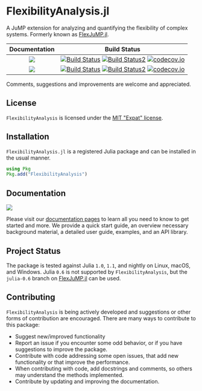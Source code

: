 # FlexibilityAnalysis.jl

A JuMP extension for analyzing and quantifying the flexibility of complex systems.
Formerly known as [FlexJuMP.jl](https://github.com/pulsipher/FlexJuMP.jl).

| **Documentation**                                                               | **Build Status**                                                                                |
|:-------------------------------------------------------------------------------:|:-----------------------------------------------------------------------------------------------:|
| [![](https://img.shields.io/badge/docs-stable-blue.svg)](https://pulsipher.github.io/FlexibilityAnalysis.jl/stable) | [![Build Status](https://travis-ci.com/pulsipher/FlexibilityAnalysis.jl.svg?branch=v0.1.0)](https://travis-ci.com/pulsipher/FlexibilityAnalysis.jl) [![Build Status2](https://ci.appveyor.com/api/projects/status/github/pulsipher/FlexibilityAnalysis.jl?branch=master&svg=true)](https://ci.appveyor.com/project/pulsipher/FlexibilityAnalysis-jl) [![codecov.io](http://codecov.io/github/pulsipher/FlexibilityAnalysis.jl/coverage.svg?branch=master)](http://codecov.io/github/pulsipher/FlexibilityAnalysis.jl?branch=master) |
| [![](https://img.shields.io/badge/docs-dev-blue.svg)](https://pulsipher.github.io/FlexibilityAnalysis.jl/dev) | [![Build Status](https://travis-ci.com/pulsipher/FlexibilityAnalysis.jl.svg?branch=master)](https://travis-ci.com/pulsipher/FlexibilityAnalysis.jl) [![Build Status2](https://ci.appveyor.com/api/projects/status/github/pulsipher/FlexibilityAnalysis.jl?branch=master&svg=true)](https://ci.appveyor.com/project/pulsipher/FlexibilityAnalysis-jl) [![codecov.io](http://codecov.io/github/pulsipher/FlexibilityAnalysis.jl/coverage.svg?branch=master)](http://codecov.io/github/pulsipher/FlexibilityAnalysis.jl?branch=master) |

Comments, suggestions and improvements are welcome and appreciated.

## License
`FlexibilityAnalysis` is licensed under the [MIT "Expat" license](./LICENSE.md).

## Installation
`FlexibilityAnalysis.jl` is a registered Julia package and can be installed in the usual manner.

```julia
using Pkg
Pkg.add("FlexibilityAnalysis")
```

## Documentation
[![](https://img.shields.io/badge/docs-stable-blue.svg)](https://pulsipher.github.io/FlexibilityAnalysis.jl/stable)

Please visit our [documentation pages](https://pulsipher.github.io/FlexibilityAnalysis.jl/stable) to learn all you need to know to get started and more. We provide
a quick start guide, an overview necessary background material, a detailed user guide, examples, and
an API library.

## Project Status

The package is tested against Julia `1.0`, `1.1`, and nightly on Linux, macOS, and Windows. Julia `0.6`
is not supported by `FlexibilityAnalysis`, but the `julia-0.6` branch on [FlexJuMP.jl](https://github.com/pulsipher/FlexJuMP.jl)
can be used.

## Contributing
`FlexibilityAnalysis` is being actively developed and suggestions or other forms of contribution are encouraged.
There are many ways to contribute to this package:

- Suggest new/improved functionality
- Report an issue if you encounter some odd behavior, or if you have suggestions to improve the package.
- Contribute with code addressing some open issues, that add new functionality or that improve the performance.
- When contributing with code, add docstrings and comments, so others may understand the methods implemented.
- Contribute by updating and improving the documentation.
